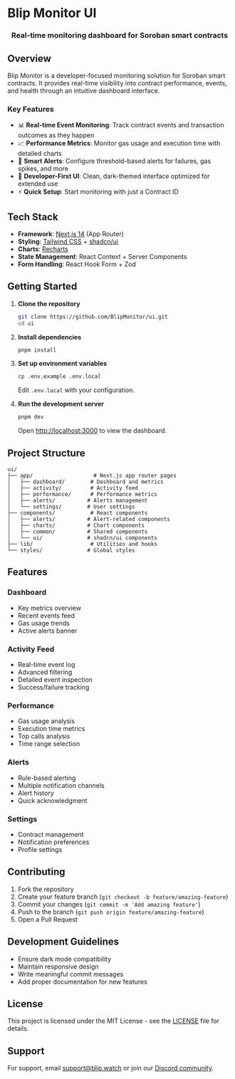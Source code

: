 # Blip Monitor UI

<div align="center">
  <h3>Real-time monitoring dashboard for Soroban smart contracts</h3>
</div>

## Overview

Blip Monitor is a developer-focused monitoring solution for Soroban smart contracts. It provides real-time visibility into contract performance, events, and health through an intuitive dashboard interface.

### Key Features

- 📊 **Real-time Event Monitoring**: Track contract events and transaction outcomes as they happen
- 📈 **Performance Metrics**: Monitor gas usage and execution time with detailed charts
- 🚨 **Smart Alerts**: Configure threshold-based alerts for failures, gas spikes, and more
- 📱 **Developer-First UI**: Clean, dark-themed interface optimized for extended use
- ⚡ **Quick Setup**: Start monitoring with just a Contract ID

## Tech Stack

- **Framework**: [Next.js 14](https://nextjs.org/) (App Router)
- **Styling**: [Tailwind CSS](https://tailwindcss.com/) + [shadcn/ui](https://ui.shadcn.com/)
- **Charts**: [Recharts](https://recharts.org/)
- **State Management**: React Context + Server Components
- **Form Handling**: React Hook Form + Zod

## Getting Started

1. **Clone the repository**
   ```bash
   git clone https://github.com/BlipMonitor/ui.git
   cd ui
   ```

2. **Install dependencies**
   ```bash
   pnpm install
   ```

3. **Set up environment variables**
   ```bash
   cp .env.example .env.local
   ```
   Edit `.env.local` with your configuration.

4. **Run the development server**
   ```bash
   pnpm dev
   ```

   Open [http://localhost:3000](http://localhost:3000) to view the dashboard.

## Project Structure

```
ui/
├── app/                   # Next.js app router pages
│   ├── dashboard/        # Dashboard and metrics
│   ├── activity/         # Activity feed
│   ├── performance/      # Performance metrics
│   ├── alerts/          # Alerts management
│   └── settings/        # User settings
├── components/           # React components
│   ├── alerts/          # Alert-related components
│   ├── charts/          # Chart components
│   ├── common/          # Shared components
│   └── ui/              # shadcn/ui components
├── lib/                  # Utilities and hooks
└── styles/              # Global styles
```

## Features

### Dashboard
- Key metrics overview
- Recent events feed
- Gas usage trends
- Active alerts banner

### Activity Feed
- Real-time event log
- Advanced filtering
- Detailed event inspection
- Success/failure tracking

### Performance
- Gas usage analysis
- Execution time metrics
- Top calls analysis
- Time range selection

### Alerts
- Rule-based alerting
- Multiple notification channels
- Alert history
- Quick acknowledgment

### Settings
- Contract management
- Notification preferences
- Profile settings

## Contributing

1. Fork the repository
2. Create your feature branch (`git checkout -b feature/amazing-feature`)
3. Commit your changes (`git commit -m 'Add amazing feature'`)
4. Push to the branch (`git push origin feature/amazing-feature`)
5. Open a Pull Request

## Development Guidelines


- Ensure dark mode compatibility
- Maintain responsive design
- Write meaningful commit messages
- Add proper documentation for new features

## License

This project is licensed under the MIT License - see the [LICENSE](LICENSE) file for details.

## Support

For support, email support@blip.watch or join our [Discord community](https://discord.gg/blipmonitor).

